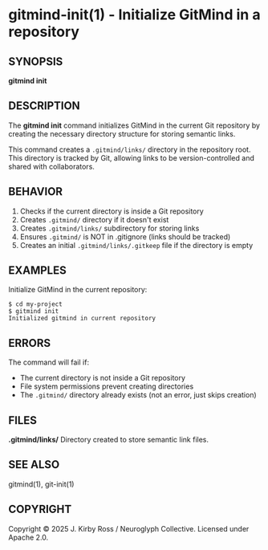 # gitmind-init(1) - Initialize GitMind in a repository

## SYNOPSIS

**gitmind init**

## DESCRIPTION

The **gitmind init** command initializes GitMind in the current Git repository by creating the necessary directory structure for storing semantic links.

This command creates a `.gitmind/links/` directory in the repository root. This directory is tracked by Git, allowing links to be version-controlled and shared with collaborators.

## BEHAVIOR

1. Checks if the current directory is inside a Git repository
2. Creates `.gitmind/` directory if it doesn't exist
3. Creates `.gitmind/links/` subdirectory for storing links
4. Ensures `.gitmind/` is NOT in .gitignore (links should be tracked)
5. Creates an initial `.gitmind/links/.gitkeep` file if the directory is empty

## EXAMPLES

Initialize GitMind in the current repository:
```
$ cd my-project
$ gitmind init
Initialized gitmind in current repository
```

## ERRORS

The command will fail if:
- The current directory is not inside a Git repository
- File system permissions prevent creating directories
- The `.gitmind/` directory already exists (not an error, just skips creation)

## FILES

**.gitmind/links/**
Directory created to store semantic link files.

## SEE ALSO

gitmind(1), git-init(1)

## COPYRIGHT

Copyright © 2025 J. Kirby Ross / Neuroglyph Collective. Licensed under Apache 2.0.
